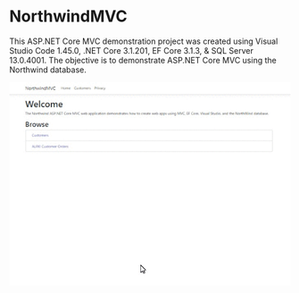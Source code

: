 # NorthwindMVC
This ASP.NET Core MVC demonstration project was created using Visual Studio Code 1.45.0, .NET Core 3.1.201, EF Core 3.1.3, &amp; SQL Server 13.0.4001.  The objective is to demonstrate ASP.NET Core MVC using the Northwind database.

![MVC GIF](https://github.com/rdw100/NorthwindMVC/blob/master/wwwroot/img/Si8l3CkKba.gif)
